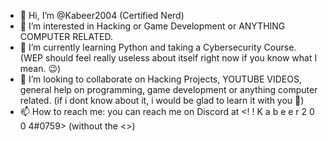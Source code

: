 - 👋 Hi, I’m @Kabeer2004 (Certified Nerd)
- 👀 I’m interested in Hacking or Game Development or ANYTHING COMPUTER RELATED.
- 🌱 I’m currently learning Python and taking a Cybersecurity Course. (WEP should feel really useless about itself right now if you know what I mean. 😉)
- 💞️ I’m looking to collaborate on Hacking Projects, YOUTUBE VIDEOS, general help on programming, game development or anything computer related. (if i dont know about it, i would be glad to learn it with you 🙂)
- 📫 How to reach me: you can reach me on Discord at <! ! K a b e e r 2 0 0 4#0759> (without the <>)

<!---
Kabeer2004/Kabeer2004 is a ✨ special ✨ repository because its `README.md` (this file) appears on your GitHub profile.
You can click the Preview link to take a look at your changes.
--->
